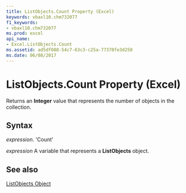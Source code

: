 ```yaml
---
title: ListObjects.Count Property (Excel)
keywords: vbaxl10.chm732077
f1_keywords:
- vbaxl10.chm732077
ms.prod: excel
api_name:
- Excel.ListObjects.Count
ms.assetid: ad5df088-54c7-63c3-c25a-77370fe3d250
ms.date: 06/08/2017
---
```



# ListObjects.Count Property (Excel)

Returns an  **Integer** value that represents the number of objects in the collection.


## Syntax

 _expression_. 'Count'

 _expression_ A variable that represents a **ListObjects** object.


## See also


[ListObjects Object](Excel.ListObjects.md)

